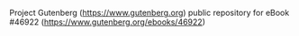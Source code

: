 Project Gutenberg (https://www.gutenberg.org) public repository for eBook #46922 (https://www.gutenberg.org/ebooks/46922)
